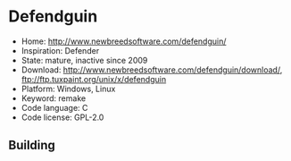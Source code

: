 # Defendguin

- Home: http://www.newbreedsoftware.com/defendguin/
- Inspiration: Defender
- State: mature, inactive since 2009
- Download: http://www.newbreedsoftware.com/defendguin/download/, ftp://ftp.tuxpaint.org/unix/x/defendguin
- Platform: Windows, Linux
- Keyword: remake
- Code language: C
- Code license: GPL-2.0


## Building
